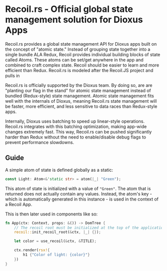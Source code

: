 # Recoil.rs - Official global state management solution for Dioxus Apps

Recoil.rs provides a global state management API for Dioxus apps built on the concept of "atomic state." Instead of grouping state together into a single bundle ALA Redux, Recoil provides individual building blocks of state called Atoms. These atoms can be set/get anywhere in the app and combined to craft complex state. Recoil should be easier to learn and more efficient than Redux. Recoil.rs is modeled after the Recoil.JS project and pulls in 

Recoil.rs is officially supported by the Dioxus team. By doing so, are are "planting our flag in the stand" for atomic state management instead of bundled (Redux-style) state management. Atomic state management fits well with the internals of Dioxus, meaning Recoil.rs state management will be faster, more efficient, and less sensitive to data races than Redux-style apps.

Internally, Dioxus uses batching to speed up linear-style operations. Recoil.rs integrates with this batching optimization, making app-wide changes extremely fast. This way, Recoil.rs can be pushed significantly harder than Redux without the need to enable/disable debug flags to prevent performance slowdowns.

## Guide

A simple atom of state is defined globally as a static:

```rust
const Light: Atom<&'static str> = atom(|_| "Green");
```

This atom of state is initialized with a value of `"Green"`. The atom that is returned does not actually contain any values. Instead, the atom's key - which is automatically generated in this instance - is used in the context of a Recoil App.  

This is then later used in components like so:

```rust
fn App(ctx: Context, props: &()) -> DomTree {
    // The recoil root must be initialized at the top of the application before any use_recoils
    recoil::init_recoil_root(&ctx, |_| {});

    let color = use_recoil(&ctx, &TITLE);

    ctx.render(rsx!{
        h1 {"Color of light: {color}"}
    })
}
```
